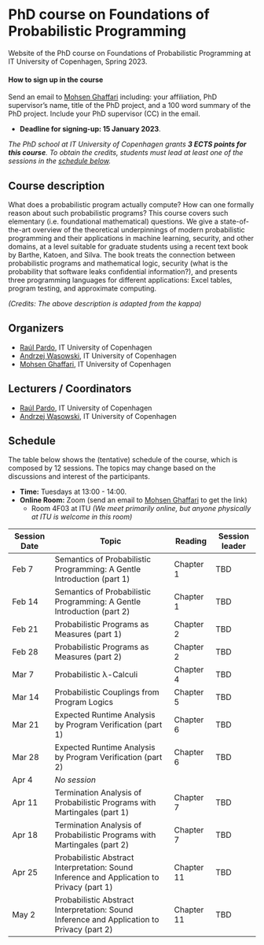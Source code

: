 # PhD course on Foundations of Probabilistic Programming

Website of the PhD course on Foundations of Probabilistic Programming at IT University of Copenhagen, Spring 2023.

#### How to sign up in the course

Send an email to [Mohsen Ghaffari](https://pure.itu.dk/da/persons/mohsen-ghaffari) including: your affiliation, PhD supervisor’s name, title of the PhD project, and a 100 word summary of the PhD project. Include your PhD supervisor (CC) in the email.

* **Deadline for signing-up: 15 January 2023**.

*The PhD school at IT University of Copenhagen grants <b>3 ECTS points for this course</b>. To obtain the credits, students must lead at least one of the sessions in the [schedule below](#schedule).*


## Course description

What does a probabilistic program actually compute? How can one formally reason about such probabilistic programs? This course covers such elementary (i.e. foundational mathematical) questions. We give a state-of-the-art overview of the theoretical underpinnings of modern probabilistic programming and their applications in machine learning, security, and other domains, at a level suitable for graduate students using a recent text book by Barthe, Katoen, and Silva. The book treats the connection between probabilistic programs and mathematical logic, security (what is the probability that software leaks confidential information?), and presents three programming languages for different applications: Excel tables, program testing, and approximate computing.

*(Credits: The above description is adapted from the kappa)*

## Organizers
* [Raúl Pardo](http://raulpardo.net/), IT University of Copenhagen
* [Andrzej Wąsowski](http://www.itu.dk/people/wasowski/), IT University of Copenhagen
* [Mohsen Ghaffari](https://pure.itu.dk/da/persons/mohsen-ghaffari), IT University of Copenhagen


## Lecturers / Coordinators
* [Raúl Pardo](http://raulpardo.net/), IT University of Copenhagen
* [Andrzej Wąsowski](http://www.itu.dk/people/wasowski/), IT University of Copenhagen


## Schedule

The table below shows the (tentative) schedule of the course, which is composed by 12 sessions. The topics may change based on the discussions and interest of the participants.

* **Time:** Tuesdays at 13:00 - 14:00.
* **Online Room:** Zoom (send an email to [Mohsen Ghaffari](https://pure.itu.dk/da/persons/mohsen-ghaffari) to get the link)
  - Room 4F03 at ITU *(We meet primarily online, but anyone physically at ITU is welcome in this room)*

| Session Date | Topic                                                                                      | Reading    | Session leader |
|--------------|--------------------------------------------------------------------------------------------|------------|----------------|
| Feb 7        | Semantics of Probabilistic Programming: A Gentle Introduction (part 1)                     | Chapter 1  | TBD            |
| Feb 14       | Semantics of Probabilistic Programming: A Gentle Introduction (part 2)                     | Chapter 1  | TBD            |
| Feb 21       | Probabilistic Programs as Measures (part 1)                                                | Chapter 2  | TBD            |
| Feb 28       | Probabilistic Programs as Measures (part 2)                                                | Chapter 2  | TBD            |
| Mar 7        | Probabilistic λ-Calculi                                                                    | Chapter 4  | TBD            |
| Mar 14       | Probabilistic Couplings from Program Logics                                                | Chapter 5  | TBD            |
| Mar 21       | Expected Runtime Analysis by Program Verification (part 1)                                 | Chapter 6  | TBD            |
| Mar 28       | Expected Runtime Analysis by Program Verification (part 2)                                 | Chapter 6  | TBD            |
| Apr 4        | *No session*                                                                               |            |                |
| Apr 11       | Termination Analysis of Probabilistic Programs with Martingales (part 1)                   | Chapter 7  | TBD            |
| Apr 18       | Termination Analysis of Probabilistic Programs with Martingales (part 2)                   | Chapter 7  | TBD            |
| Apr 25       | Probabilistic Abstract Interpretation: Sound Inference and Application to Privacy (part 1) | Chapter 11 | TBD            |
| May  2       | Probabilistic Abstract Interpretation: Sound Inference and Application to Privacy (part 2) | Chapter 11 | TBD            |
	
